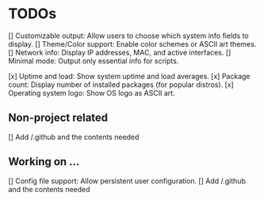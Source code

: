 # TODOs
[] Customizable output: Allow users to choose which system info fields to display.
[] Theme/Color support: Enable color schemes or ASCII art themes.
[] Network info: Display IP addresses, MAC, and active interfaces.
[] Minimal mode: Output only essential info for scripts.


[x] Uptime and load: Show system uptime and load averages.
[x] Package count: Display number of installed packages (for popular distros).
[x] Operating system logo: Show OS logo as ASCII art.


## Non-project related
[] Add /.github and the contents needed


## Working on ... 
[] Config file support: Allow persistent user configuration.
[] Add /.github and the contents needed
